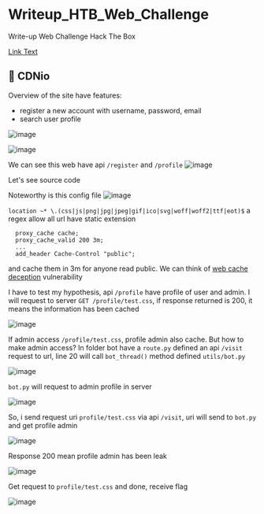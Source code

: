 # Writeup_HTB_Web_Challenge
Write-up Web Challenge Hack The Box

[Link Text](#CDNio)
## 	:triangular_flag_on_post: CDNio
Overview of the site have features: 
- register a new account with username, password, email
- search user profile

![image](https://github.com/user-attachments/assets/d621d82a-ce68-4e16-8f6a-0f4fc5fb9633)

![image](https://github.com/user-attachments/assets/d10678e2-f424-4a92-8b24-ab72c1205b6c)

We can see this web have api `/register` and `/profile`
![image](https://github.com/user-attachments/assets/0b63a3e3-e1d6-4a65-adc0-73ce8476e5a8)

Let's see source code

Noteworthy is this config file
![image](https://github.com/user-attachments/assets/eda95f81-341a-462b-b8a2-3ab544188c91)

`location ~* \.(css|js|png|jpg|jpeg|gif|ico|svg|woff|woff2|ttf|eot)$`
a regex allow all url have static extension

```
  proxy_cache cache;
  proxy_cache_valid 200 3m;
  ...
  add_header Cache-Control "public";   
```

and cache them in 3m for anyone read public. We can think of [web cache deception](https://portswigger.net/web-security/web-cache-deception) vulnerability

I have to test my hypothesis, api `/profile` have profile of user and admin. I will request to server `GET /profile/test.css`, if response returned is 200, it means the information has been cached

![image](https://github.com/user-attachments/assets/4ff05369-028c-4a92-bc58-70b5b82b92df)

If admin access `/profile/test.css`, profile admin also cache. But how to make admin access?
In folder bot have a `route.py` defined an api `/visit` request to url, line 20 will call `bot_thread()` method defined `utils/bot.py`

![image](https://github.com/user-attachments/assets/848fbe55-6ea4-4bc4-88dc-5fddd7a8345b)

`bot.py` will request to admin profile in server

![image](https://github.com/user-attachments/assets/188bb880-6461-462b-bba4-d43c119f0a66)

So, i send request uri `profile/test.css` via api `/visit`, uri will send to `bot.py` and get profile admin

![image](https://github.com/user-attachments/assets/dd358258-cb23-4d39-95c2-7d120bcff363)

Response 200 mean profile admin has been leak

![image](https://github.com/user-attachments/assets/47c10b6a-6468-442c-a422-1beb26b75c8a)

Get request to `profile/test.css` and done, receive flag

![image](https://github.com/user-attachments/assets/e12e788e-3746-4841-aef6-c36f49f0cf5e)

